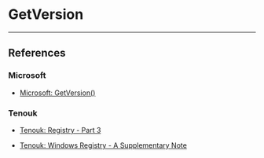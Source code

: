 # GetVersion

---
## References

### Microsoft

- [Microsoft: GetVersion()](https://learn.microsoft.com/en-us/windows/win32/api/sysinfoapi/nf-sysinfoapi-getversion)

### Tenouk

- [Tenouk: Registry - Part 3](https://www.tenouk.com/ModuleP.html)

- [Tenouk: Windows Registry - A Supplementary Note](https://www.tenouk.com/copregsupp.html)